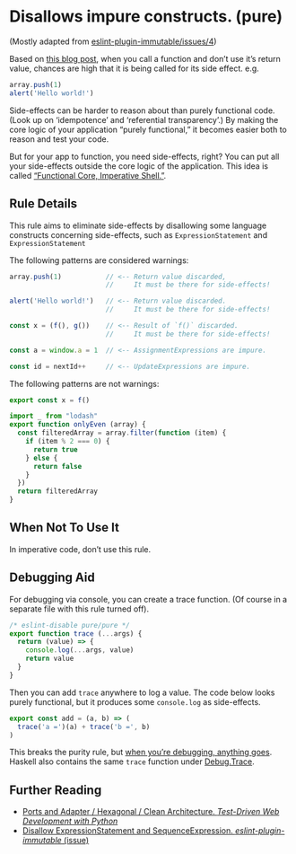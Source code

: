 # Disallows impure constructs. (pure)

(Mostly adapted from [eslint-plugin-immutable/issues/4](https://github.com/jhusain/eslint-plugin-immutable/issues/4))

Based on [this blog post](http://blog.jenkster.com/2015/12/which-programming-languages-are-functional.html), when you call a function and don’t use it’s return value, chances are high that it is being called for its side effect. e.g.

```js
array.push(1)
alert('Hello world!')
```

Side-effects can be harder to reason about than purely functional code. (Look up on ‘idempotence’ and ‘referential transparency’.) By making the core logic of your application “purely functional,” it becomes easier both to reason and test your code.

But for your app to function, you need side-effects, right?
You can put all your side-effects outside the core logic of the application.
This idea is called [“Functional Core, Imperative Shell.”](http://chimera.labs.oreilly.com/books/1234000000754/ch22.html#_functional_core_imperative_shell).



## Rule Details

This rule aims to eliminate side-effects by disallowing some language constructs concerning side-effects, such as `ExpressionStatement` and `ExpressionStatement`

The following patterns are considered warnings:

```js
array.push(1)           // <-- Return value discarded,
                        //     It must be there for side-effects!

alert('Hello world!')   // <-- Return value discarded.
                        //     It must be there for side-effects!

const x = (f(), g())    // <-- Result of `f()` discarded.
                        //     It must be there for side-effects!

const a = window.a = 1  // <-- AssignmentExpressions are impure.

const id = nextId++     // <-- UpdateExpressions are impure.
```

The following patterns are not warnings:

```js
export const x = f()

import _ from "lodash"
export function onlyEven (array) {
  const filteredArray = array.filter(function (item) {
    if (item % 2 === 0) {
      return true
    } else {
      return false
    }
  })
  return filteredArray
}
```


## When Not To Use It

In imperative code, don’t use this rule.


## Debugging Aid

For debugging via console, you can create a trace function. (Of course in a separate file with this rule turned off).

```js
/* eslint-disable pure/pure */
export function trace (...args) {
  return (value) => {
    console.log(...args, value)
    return value
  }
}
```

Then you can add `trace` anywhere to log a value. The code below looks purely functional, but it produces some `console.log` as side-effects.

```js
export const add = (a, b) => (
  trace('a =')(a) + trace('b =', b)
)
```

This breaks the purity rule, but [when you’re debugging, anything goes](https://tenderlovemaking.com/2016/02/05/i-am-a-puts-debuggerer.html). Haskell also contains the same `trace` function under [Debug.Trace](https://hackage.haskell.org/package/base-4.9.0.0/docs/Debug-Trace.html).



## Further Reading

- [Ports and Adapter / Hexagonal / Clean Architecture. _Test-Driven Web Development with Python_](http://chimera.labs.oreilly.com/books/1234000000754/ch22.html#_ports_and_adapters_hexagonal_clean_architecture)
- [Disallow ExpressionStatement and SequenceExpression. _eslint-plugin-immutable_ (issue)](https://github.com/jhusain/eslint-plugin-immutable/issues/4)
